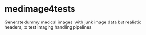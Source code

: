 # medimage4tests
Generate dummy medical images, with junk image data but realistic headers, to test imaging handling pipelines
